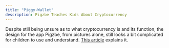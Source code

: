 ```yaml
---
title: "Piggy-Wallet"
description: Pigzbe Teaches Kids About Cryptocurrency
---
```


Despite still being unsure as to what cryptocurrency is and its function, the design for the app Pigzbe, from pictures alone, still looks a bit complicated for children to use and understand. [This article](https://www.dezeen.com/2018/04/22/pigzbe-app-aims-to-teach-children-about-cryptocurrency/) explains it.

